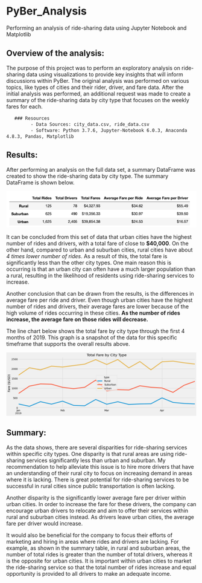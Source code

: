 # PyBer_Analysis
Performing an analysis of ride-sharing data using Jupyter Notebook and Matplotlib

## Overview of the analysis:
The purpose of this project was to perform an exploratory analysis on ride-sharing data using visualizations to provide key insights that will inform discussions within PyBer. The original analysis was performed on various topics, like types of cities and their rider, driver, and fare data. After the initial analysis was performed, an additional request was made to create a summary of the ride-sharing data by city type that focuses on the weekly fares for each. 

       ### Resources
             - Data Sources: city_data.csv, ride_data.csv
             - Software: Python 3.7.6, Jupyter-Notebook 6.0.3, Anaconda 4.8.3, Pandas, Matplotlib

## Results: 
After performing an analysis on the full data set, a summary DataFrame was created to show the ride-sharing data by city type. The summary DataFrame is shown below. 

![alt text](https://github.com/coconnell022/PyBer_Analysis/blob/main/Images/Summary%20DataFrame.png?raw=true)

It can be concluded from this set of data that urban cities have the highest number of rides and drivers, with a total fare of close to **$40,000**. On the other hand, compared to urban and suburban cities, rural cities have about *4 times lower number of rides*. As a result of this, the total fare is significantly less than the other city types. One main reason this is occurring is that an urban city can often have a much larger population than a rural, resulting in the likelihood of residents using ride-sharing services to increase. 

Another conclusion that can be drawn from the results, is the differences in average fare per ride and driver. Even though urban cities have the highest number of rides and drivers, their average fares are lower because of the high volume of rides occurring in these cities. **As the number of rides increase, the average fare on those rides will decrease.**

The line chart below shows the total fare by city type through the first 4 months of 2019. This graph is a snapshot of the data for this specific timeframe that supports the overall results above. 

![alt text](https://github.com/coconnell022/PyBer_Analysis/blob/main/analysis/PyBer_fare_summary.png?raw=true)

## Summary:

As the data shows, there are several disparities for ride-sharing services within specific city types. One disparity is that rural areas are using ride-sharing services significantly less than urban and suburban. My recommendation to help alleviate this issue is to hire more drivers that have an understanding of their rural city to focus on increasing demand in areas where it is lacking. There is great potential for ride-sharing services to be successful in rural cities since public transportation is often lacking. 

Another disparity is the significantly lower average fare per driver within urban cities. In order to increase the fare for these drivers, the company can encourage urban drivers to relocate and aim to offer their services within rural and suburban cities instead. As drivers leave urban cities, the average fare per driver would increase. 

It would also be beneficial for the company to focus their efforts of marketing and hiring in areas where rides and drivers are lacking. For example, as shown in the summary table, in rural and suburban areas, the number of total rides is greater than the number of total drivers, whereas it is the opposite for urban cities. It is important within urban cities to market the ride-sharing service so that the total number of rides increase and equal opportunity is provided to all drivers to make an adequate income. 






